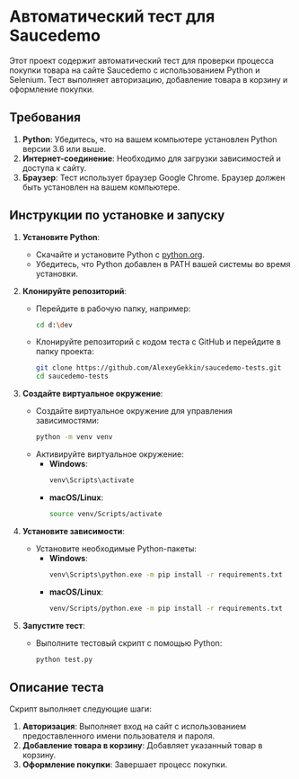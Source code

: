 # Автоматический тест для Saucedemo

Этот проект содержит автоматический тест для проверки процесса покупки товара на сайте Saucedemo с использованием Python и Selenium. Тест выполняет авторизацию, добавление товара в корзину и оформление покупки.

## Требования

1. **Python**: Убедитесь, что на вашем компьютере установлен Python версии 3.6 или выше.
2. **Интернет-соединение**: Необходимо для загрузки зависимостей и доступа к сайту.
3. **Браузер**: Тест использует браузер Google Chrome. Браузер должен быть установлен на вашем компьютере.

## Инструкции по установке и запуску

1. **Установите Python**:
   - Скачайте и установите Python с [python.org](https://www.python.org/downloads/).
   - Убедитесь, что Python добавлен в PATH вашей системы во время установки.

2. **Клонируйте репозиторий**:
   - Перейдите в рабочую папку, например:
     ```bash
     cd d:\dev
     ```
   - Клонируйте репозиторий с кодом теста с GitHub и перейдите в папку проекта:
     ```bash
     git clone https://github.com/AlexeyGekkin/saucedemo-tests.git
     cd saucedemo-tests
     ```

3. **Создайте виртуальное окружение**:
   - Создайте виртуальное окружение для управления зависимостями:
     ```bash
     python -m venv venv
     ```
   - Активируйте виртуальное окружение:
     - **Windows**:
       ```bash
       venv\Scripts\activate
       ```
     - **macOS/Linux**:
       ```bash
       source venv/Scripts/activate
       ```

4. **Установите зависимости**:
   - Установите необходимые Python-пакеты:
     - **Windows**:
       ```bash
       venv\Scripts\python.exe -m pip install -r requirements.txt
       ```
     - **macOS/Linux**:
       ```bash
       venv/Scripts/python.exe -m pip install -r requirements.txt

       ```
5. **Запустите тест**:
   - Выполните тестовый скрипт с помощью Python:
     ```bash
     python test.py
     ```

## Описание теста

Скрипт выполняет следующие шаги:
1. **Авторизация**: Выполняет вход на сайт с использованием предоставленного имени пользователя и пароля.
2. **Добавление товара в корзину**: Добавляет указанный товар в корзину.
3. **Оформление покупки**: Завершает процесс покупки.
     
